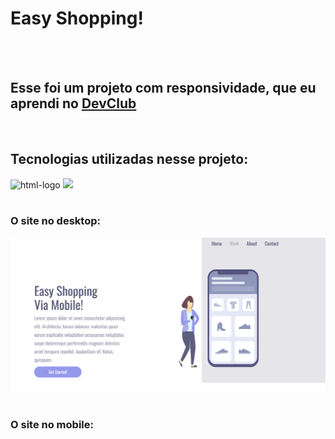 <h1>Easy Shopping!</h1>
<br><br>
<h2>Esse foi um projeto com responsividade, que eu aprendi no <a href="https://www.devclub.com.br/">DevClub</a></h2>
<br>
<h2>Tecnologias utilizadas nesse projeto:</h2>
<img src="https://img.shields.io/badge/HTML5-E34F26?style=for-the-badge&logo=html5&logoColor=white" alt="html-logo">
<img src="https://img.shields.io/badge/CSS3-1572B6?style=for-the-badge&logo=css3&logoColor=white">
<br><br>
<h3>O site no desktop:</h3>
<img src="https://github.com/muriloleopoldino/easy-shopping-project/blob/main/images/easy-shopping-pc.png?raw=true">
<br><br>
<h3>O site no mobile:</h3>

